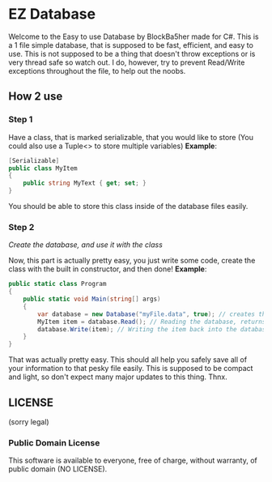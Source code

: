 # EZ Database

Welcome to the Easy to use Database by BlockBa5her made for C#. This is a 1 file simple database, that is supposed to be fast, efficient, and easy to use. This is not supposed to be a thing that doesn't throw exceptions or is very thread safe so watch out. I do, however, try to prevent Read/Write exceptions throughout the file, to help out the noobs.

## How 2 use

### Step 1

Have a class, that is marked serializable, that you would like to store (You could also use a Tuple<> to store multiple variables)
**Example**:

```csharp
[Serializable]
public class MyItem
{
    public string MyText { get; set; }
}
```

You should be able to store this class inside of the database files easily.

### Step 2

*Create the database, and use it with the class*

Now, this part is actually pretty easy, you just write some code, create the class with the built in constructor, and then done!
**Example**:

```csharp
public static class Program
{
    public static void Main(string[] args)
    {
        var database = new Database("myFile.data", true); // creates the database, and also creates the file if not already created
        MyItem item = database.Read(); // Reading the database, returns dynamic which can be casted into the item of your choice
        database.Write(item); // Writing the item back into the database, again dynamic can be casted
    }
}
```

That was actually pretty easy. This should all help you safely save all of your information to that pesky file easily. This is supposed to be compact and light, so don't expect many major updates to this thing. Thnx.

## LICENSE

(sorry legal)

### Public Domain License

This software is available to everyone, free of charge, without warranty, of public domain (NO LICENSE).